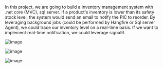 In this project, we are going to build a inventory management system with .net core (MVC), sql server. If a product's inventory is lower than its safety stock level, the system would send an email to notify the PIC to reorder. By leveraging background jobs (could be performed by Hangfire or Sql server Agent), we could trace our inventory level on a real-time basis. If we want to implement real-time notification, we could leverage signalR.

![image](https://github.com/user-attachments/assets/6406c267-287f-4dd3-b120-1c9232922158)

![image](https://github.com/user-attachments/assets/69448666-7380-4342-beb2-1f9db8c36252)

![image](https://github.com/user-attachments/assets/1847e9fa-391b-4570-be3a-db08d1c71ad5)

